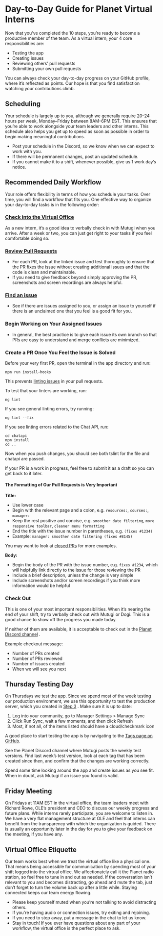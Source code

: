 # Day-to-Day Guide for Planet Virtual Interns

Now that you’ve completed the 10 steps, you’re ready to become a productive member of the team. As a virtual intern, your 4 core responsibilities are:

- Testing the app  
- Creating issues  
- Reviewing others’ pull requests  
- Submitting your own pull requests  

You can always check your day-to-day progress on your GitHub profile, where it’s reflected as points. Our hope is that you find satisfaction watching your contributions climb.

## Scheduling

Your schedule is largely up to you, although we generally require 20–24 hours per week, Monday–Friday between 8AM–6PM EST. This ensures that you’re able to work alongside your team leaders and other interns. This schedule also helps you get up to speed as soon as possible in order to begin making meaningful contributions.

- Post your schedule in the Discord, so we know when we can expect to work with you.  
- If there will be permanent changes, post an updated schedule.  
- If you cannot make it to a shift, whenever possible, give us 1 work day’s notice.

## Recommended Daily Workflow

Your role offers flexibility in terms of how you schedule your tasks. Over time, you will find a workflow that fits you. One effective way to organize your day-to-day tasks is in the following order:

### [Check into the Virtual Office](https://talk.ole.org/)

As a new intern, it’s a good idea to verbally check in with Mutugi when you arrive. After a week or two, you can just get right to your tasks if you feel comfortable doing so.

### [Review Pull Requests](https://github.com/open-learning-exchange/planet/pulls)

- For each PR, look at the linked issue and test thoroughly to ensure that the PR fixes the issue without creating additional issues and that the code is clean and maintainable.  
- If you need to give feedback beyond simply approving the PR, screenshots and screen recordings are always helpful.

### [Find an issue](https://github.com/open-learning-exchange/planet/issues)

- See if there are issues assigned to you, or assign an issue to yourself if there is an unclaimed one that you feel is a good fit for you.

### Begin Working on Your Assigned Issues

- In general, the best practice is to give each issue its own branch so that PRs are easy to understand and merge conflicts are minimized.

### Create a PR Once You Feel the Issue is Solved

Before your very first PR, open the terminal in the app directory and run:

```
npm run install-hooks
```

This prevents [linting issues](https://www.testim.io/blog/what-is-a-linter-heres-a-definition-and-quick-start-guide/) in your pull requests.

To test that your linters are working, run:

```
ng lint
```

If you see general linting errors, try running:

```
ng lint --fix
```

If you see linting errors related to the Chat API, run:

```
cd chatapi
npm install
cd ..
```

Now when you push changes, you should see both tslint for the file and chatapi are passed.

If your PR is a work in progress, feel free to submit it as a draft so you can get back to it later.

#### The Formatting of Our Pull Requests is Very Important

**Title:**

- Use lower case  
- Begin with the relevant page and a colon, e.g. `resources:`, `courses:`, `manager:`  
- Keep the rest positive and concise, e.g. `smoother date filtering`, `more responsive toolbar`, `cleaner menu formatting`  
- End the title with the issue number in parentheses, e.g. `(fixes #1234)`  
- Example: `manager: smoother date filtering (fixes #8145)`

You may want to look at [closed PRs](https://github.com/open-learning-exchange/planet/pulls?q=is%3Apr+is%3Aclosed) for more examples.

**Body:**

- Begin the body of the PR with the issue number, e.g. `fixes #1234`, which will helpfully link directly to the issue for those reviewing the PR  
- Include a brief description, unless the change is very simple  
- Include screenshots and/or screen recordings if you think more information would be helpful

### Check Out

This is one of your most important responsibilities. When it’s nearing the end of your shift, try to verbally check out with Mutugi or Dogi. This is a good chance to show off the progress you made today.

If neither of them are available, it is acceptable to check out in the [Planet Discord channel](https://discord.com/channels/1079980988421132369/1243223477608124426)
.

Example checkout message:

- Number of PRs created  
- Number of PRs reviewed  
- Number of issues created  
- When we will see you next

## Thursday Testing Day

On Thursdays we test the app. Since we spend most of the week testing our production environment, we use this opportunity to test the production server, which you created in [Step 3](https://open-learning-exchange.github.io/#!pages/vi/vi-first-steps.md#Step_3_-_Planet_and_Docker)
. Make sure it is up to date:

1. Log into your community, go to Manager Settings > Manage Sync  
2. Click Run Sync, wait a few moments, and then click Refresh  
3. Most, if not all, of the items listed should have a cloud/checkmark icon

A good place to start testing the app is by navigating to the [Tags page on GitHub](https://github.com/open-learning-exchange/planet/tags).

See the Planet Discord channel where Mutugi posts the weekly test versions. Find last week’s test version, look at each tag that has been created since then, and confirm that the changes are working correctly.

Spend some time looking around the app and create issues as you see fit. When in doubt, ask Mutugi if an issue you found is valid.

## Friday Meeting

On Fridays at 11AM EST in the virtual office, the team leaders meet with Richard Rowe, OLE’s president and CEO to discuss our weekly progress and future plans. While interns rarely participate, you are welcome to listen in. We have a very flat management structure at OLE and feel that interns can benefit from the transparency with which the organization is guided. There is usually an opportunity later in the day for you to give your feedback on the meeting, if you have any.

## Virtual Office Etiquette

Our team works best when we treat the virtual office like a physical one. That means being accessible for communication by spending most of your shift logged into the virtual office. We affectionately call it the Planet radio station, so feel free to tune in and out as needed. If the conversation isn’t relevant to you and becomes distracting, go ahead and mute the tab, just don’t forget to turn the volume back up after a little while. Staying connected keeps our team energy flowing.

- Please keep yourself muted when you’re not talking to avoid distracting others.  
- If you're having audio or connection issues, try exiting and rejoining.  
- If you need to step away, put a message in the chat to let us know.  
- Stay in touch! If you ever have questions about any part of your workflow, the virtual office is the perfect place to ask.
